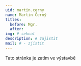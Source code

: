 ```yaml
---
uid: martin.cerny
name: Martin Černý
titles:
  before: Mgr.
  after:
img: # sehnat
description: # zajistit
mail: # - zjistit
---
```


Tato stránka je zatím ve výstavbě

